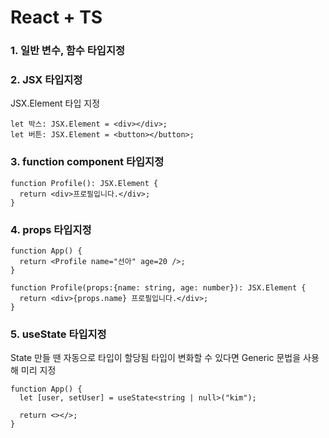 # React + TS

### 1. 일반 변수, 함수 타입지정

### 2. JSX 타입지정

JSX.Element 타입 지정

```tsx
let 박스: JSX.Element = <div></div>;
let 버튼: JSX.Element = <button></button>;
```

### 3. function component 타입지정

```tsx
function Profile(): JSX.Element {
  return <div>프로필입니다.</div>;
}
```

### 4. props 타입지정

```tsx
function App() {
  return <Profile name="선아" age=20 />;
}

function Profile(props:{name: string, age: number}): JSX.Element {
  return <div>{props.name} 프로필입니다.</div>;
}
```

### 5. useState 타입지정

State 만들 땐 자동으로 타입이 할당됨
타입이 변화할 수 있다면 Generic 문법을 사용해 미리 지정

```tsx
function App() {
  let [user, setUser] = useState<string | null>("kim");

  return <></>;
}
```
